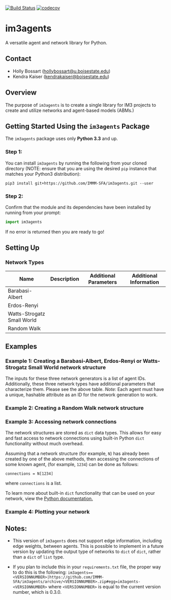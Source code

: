 [![Build Status](https://travis-ci.org/IMMM-SFA/im3agents.svg?branch=master)](https://travis-ci.org/IMMM-SFA/im3agents)
[![codecov](https://codecov.io/gh/IMMM-SFA/im3agents/branch/master/graph/badge.svg)](https://codecov.io/gh/IMMM-SFA/im3agents)

# im3agents
A versatile agent and network library for Python.

## Contact
- Holly Bossart (hollybossart@u.boisestate.edu)
- Kendra Kaiser (kendrakaiser@boisestate.edu)

## Overview
The purpose of `im3agents` is to create a single library for IM3 projects to create and utilize networks and agent-based models (ABMs.)


## Getting Started Using the `im3agents` Package
The `im3agents` package uses only **Python 3.3** and up.

### Step 1:
You can install `im3agents` by running the following from your cloned directory (NOTE: ensure that you are using the desired `pip` instance that matches your Python3 distribution):

`pip3 install git+https://github.com/IMMM-SFA/im3agents.git --user`

### Step 2:
Confirm that the module and its dependencies have been installed by running from your prompt:

```python
import im3agents
```

If no error is returned then you are ready to go!

## Setting Up 

### Network Types
| Name | Description | Additional Parameters | Additional Information |
| -- | -- | -- | -- |
| Barabasi-Albert | | | |
| Erdos-Renyi | | | |
| Watts-Strogatz Small World | | | |
| Random Walk | | | |

## Examples

### Example 1:  Creating a Barabasi-Albert, Erdos-Renyi or Watts-Strogatz Small World network structure

The inputs for these three network generators is a list of agent IDs. Additionally, these three network types have additional parameters that
characterize them. Please see the above table.
*Note:* Each agent must have a unique, hashable attribute as an ID for the network generation to work.


### Example 2: Creating a Random Walk network structure

### Example 3: Accessing network connections
The network structures are stored as `dict` data types. This allows for easy and fast access to network connections using built-in Python 
`dict` functionality without much overhead.


Assuming that a network structure (for example, `N`) has already been created by one of the above methods, then accessing the connections
of some known agent, (for example, `1234`) can be done as follows:

``` 
connections = N[1234]
```

where `connections` is a list.

To learn more about built-in `dict` functionality that can be used on your network, view the [Python documentation.](https://docs.python.org/3/tutorial/datastructures.html#dictionaries) 

### Example 4: Plotting your network


## Notes:
* This version of `im3agents` does not support edge information, including edge weights, between agents. This is possible to implement in a future version by updating the output type of networks to `dict` of `dict`, rather than a `dict` of `list` type. 

* If you plan to include this in your `requirements.txt` file, the proper way to do this is the following:
`im3agents==<VERSIONNUMBER>|https://github.com/IMMM-SFA/im3agents/archive/<VERSIONNUMBER>.zip#egg=im3agents-<VERSIONNUMBER>` where `<VERSIONNUMBER>` is equal to the current version number, which is 0.3.0.

